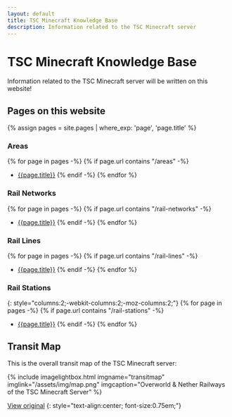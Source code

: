 ```yaml
---
layout: default
title: TSC Minecraft Knowledge Base
description: Information related to the TSC Minecraft server
---
```

# TSC Minecraft Knowledge Base

Information related to the TSC Minecraft server will be written on this website!

## Pages on this website

{% assign pages = site.pages | where_exp: 'page', 'page.title' %}

<!-- markdownlint-disable MD032 -->

### Areas

{% for page in pages -%}
{% if page.url contains "/areas" -%}
- [{{page.title}}]({{page.url}})
{% endif -%}
{% endfor %}

### Rail Networks

{% for page in pages -%}
{% if page.url contains "/rail-networks" -%}
- [{{page.title}}]({{page.url}})
{% endif -%}
{% endfor %}

### Rail Lines

{% for page in pages -%}
{% if page.url contains "/rail-lines" -%}
- [{{page.title}}]({{page.url}})
{% endif -%}
{% endfor %}

### Rail Stations

{: style="columns:2;-webkit-columns:2;-moz-columns:2;"}
{% for page in pages -%}
{% if page.url contains "/rail-stations" -%}
- [{{page.title}}]({{page.url}})
{% endif -%}
{% endfor %}

## Transit Map

This is the overall transit map of the TSC Minecraft server:

{%
include imagelightbox.html
imgname="transitmap"
imglink="/assets/img/map.png"
imgcaption="Overworld & Nether Railways of the TSC Minecraft Server"
%}

[View original](/assets/img/map.png "Click to view in original size")
{: style="text-align:center; font-size:0.75em;"}
